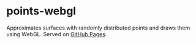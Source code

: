 # points-webgl

Approximates surfaces with randomly distributed points and draws them using WebGL.
Served on [GitHub Pages](https://a-johanson.github.io/points-webgl/).
